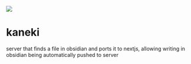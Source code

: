 ![](https://static1.cbrimages.com/wordpress/wp-content/uploads/2019/11/Kaneki-Ken-Featured-Image.jpg)

# kaneki

server that finds a file in obsidian and ports it to nextjs, allowing writing in obsidian
being automatically pushed to server